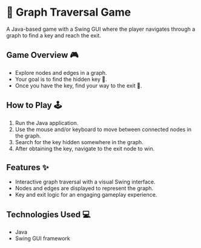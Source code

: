 # 🔑 Graph Traversal Game

A Java-based game with a Swing GUI where the player navigates through a graph to find a key and reach the exit.

## Game Overview 🎮

- Explore nodes and edges in a graph.
- Your goal is to find the hidden key 🔑.
- Once you have the key, find your way to the exit 🚪.

## How to Play 🕹️

1. Run the Java application.
2. Use the mouse and/or keyboard to move between connected nodes in the graph.
3. Search for the key hidden somewhere in the graph.
4. After obtaining the key, navigate to the exit node to win.

## Features ✨

- Interactive graph traversal with a visual Swing interface.
- Nodes and edges are displayed to represent the graph.
- Key and exit logic for an engaging gameplay experience.

## Technologies Used 💻

- Java
- Swing GUI framework
